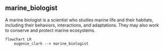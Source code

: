 ## marine_biologist
A marine biologist is a scientist who studies marine life and their habitats, including their behaviors, interactions, and adaptations. They may also work to conserve and protect marine ecosystems.


```mermaid
flowchart LR
    eugenie_clark --> marine_biologist

```

